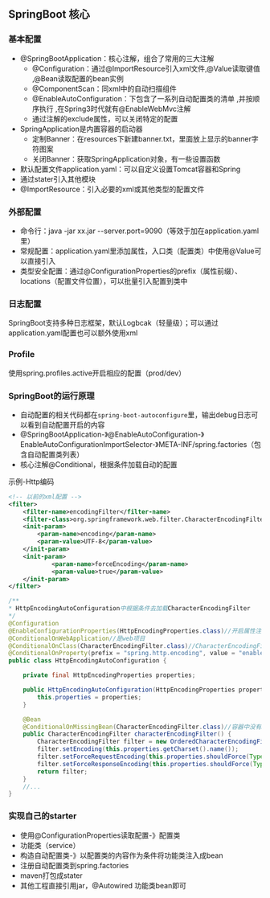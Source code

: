 ## SpringBoot 核心

###  基本配置
* @SpringBootApplication：核心注解，组合了常用的三大注解
    * @Configuration：通过@ImportResource引入xml文件,@Value读取键值 ,@Bean读取配置的bean实例
    * @ComponentScan：同xml中的自动扫描组件
    * @EnableAutoConfiguration：下包含了一系列自动配置类的清单 ,并按顺序执行 ,在Spring3时代就有@EnableWebMvc注解
    * 通过注解的exclude属性，可以关闭特定的配置
* SpringApplication是内置容器的启动器
    * 定制Banner：在resources下新建banner.txt，里面放上显示的banner字符图案
    * 关闭Banner：获取SpringApplication对象，有一些设置函数
* 默认配置文件application.yaml：可以自定义设置Tomcat容器和Spring
* 通过stater引入其他模块
* @ImportResource：引入必要的xml或其他类型的配置文件

### 外部配置
* 命令行：java -jar xx.jar --server.port=9090（等效于加在application.yaml里）
* 常规配置：application.yaml里添加属性，入口类（配置类）中使用@Value可以直接引入
* 类型安全配置：通过@ConfigurationProperties的prefix（属性前缀）、locations（配置文件位置），可以批量引入配置到类中

### 日志配置
SpringBoot支持多种日志框架，默认Logbcak（轻量级）；可以通过application.yaml配置也可以额外使用xml

### Profile
使用spring.profiles.active开启相应的配置（prod/dev）

### SpringBoot的运行原理
* 自动配置的相关代码都在`spring-boot-autoconfigure`里，输出debug日志可以看到自动配置开启的内容
* @SpringBootApplication-》@EnableAutoConfiguration-》EnableAutoConfigurationImportSelector-》META-INF/spring.factories（包含自动配置类列表）
* 核心注解@Conditional，根据条件加载自动的配置

示例-Http编码
```xml
<!-- 以前的xml配置 -->
<filter>
    <filter-name>encodingFilter</filter-name>
    <filter-class>org.springframework.web.filter.CharacterEncodingFilter</filter-class>
    <init-param>
        <param-name>encoding</param-name>
        <param-value>UTF-8</param-value>
    </init-param>
    <init-param>
            <param-name>forceEncoding</param-name>
            <param-value>true</param-value>
    </init-param>
</filter>
```
```java
/**
* HttpEncodingAutoConfiguration中根据条件去加载CharacterEncodingFilter
*/
@Configuration
@EnableConfigurationProperties(HttpEncodingProperties.class)//开启属性注入
@ConditionalOnWebApplication//是web项目
@ConditionalOnClass(CharacterEncodingFilter.class)//CharacterEncodingFilter在classpath
@ConditionalOnProperty(prefix = "spring.http.encoding", value = "enabled", matchIfMissing = true)//spring.http.encoding=enable时开启，不设置默认开启
public class HttpEncodingAutoConfiguration {

	private final HttpEncodingProperties properties;

	public HttpEncodingAutoConfiguration(HttpEncodingProperties properties) {
		this.properties = properties;
	}

	@Bean
	@ConditionalOnMissingBean(CharacterEncodingFilter.class)//容器中没有Bean时创建
	public CharacterEncodingFilter characterEncodingFilter() {
		CharacterEncodingFilter filter = new OrderedCharacterEncodingFilter();
		filter.setEncoding(this.properties.getCharset().name());
		filter.setForceRequestEncoding(this.properties.shouldForce(Type.REQUEST));
		filter.setForceResponseEncoding(this.properties.shouldForce(Type.RESPONSE));
		return filter;
	}
	//...
}
```

### 实现自己的starter
* 使用@ConfigurationProperties读取配置-》配置类
* 功能类（service）
* 构造自动配置类-》以配置类的内容作为条件将功能类注入成bean
* 注册自动配置类到spring.factories
* maven打包成stater
* 其他工程直接引用jar，@Autowired 功能类bean即可